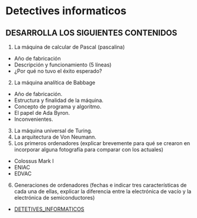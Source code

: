 # Detectives informaticos 
## DESARROLLA LOS SIGUIENTES CONTENIDOS
1) La máquina de calcular de Pascal (pascalina)
* Año de fabricación
* Descripción y funcionamiento (5 líneas)
* ¿Por qué no tuvo el éxito esperado?
2) La máquina analítica de Babbage
* Año de fabricación.
* Estructura y finalidad de la máquina.
* Concepto de programa y algoritmo.
* El papel de Ada Byron.
* Inconvenientes.
3) La máquina universal de Turing.
4) La arquitectura de Von Neumann.
5) Los primeros ordenadores (explicar brevemente para qué se crearon en incorporar alguna fotografía para comparar con los actuales)
* Colossus Mark I
* ENIAC 
* EDVAC
6) Generaciones de ordenadores (fechas e indicar tres características de cada una de ellas, explicar la diferencia entre la electrónica de vacío y la electrónica de semiconductores)

* [DETETIVES_INFORMATICOS](/data/HISTORIA_DE_INTERNET.md)
